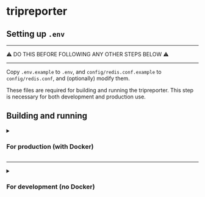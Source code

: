 # tripreporter

## Setting up `.env`

---
⚠️ DO THIS BEFORE FOLLOWING ANY OTHER STEPS BELOW ⚠️

---

Copy `.env.example` to `.env`, and `config/redis.conf.example` to `config/redis.conf`, and (optionally) modify them. 

These files are required for building and running the tripreporter.
This step is necessary for both development and production use.

## Building and running


<details><summary><h3>For production (with Docker)</h3></summary>

This is intended for production use.
This will run on `http://localhost:3000` by default.

```bash
# Normal usage, re-running the command should rebuild quickly by using caches.
docker compose up -d

# If you have issues / want to troubleshoot, use this command to force re-build (add -d to run in background)
docker-compose up --build --force-recreate --no-deps
```

</details>

---

<details><summary><h3>For development (no Docker)</h3></summary>

Before you can run the project outside of Docker, you need to have accessible PostgreSQL and Redis databases running.

1. Setup PostgreSQL

- Either install it via your package manager or follow the instructions on [their official website](https://www.postgresql.org/download/).

- Once installed, start the service. On most systems, this will be `sudo systemctl enable --now postgresql`.

- Now, follow the rest of their official documentation, starting [here](https://www.postgresql.org/docs/current/tutorial-createdb.html), in order to create a database that matches the PostgreSQL variables in `.env`.

- This initial setup is only required once.

2. Setup Redis

- Either install it via your package manager or follow the instructions on [their official website](https://redis.io/download/).

- Once installed, `cd` to the project directory, then run `redis-server --daemonize yes config/redis.conf`.

- Running `redis-server` is required once per boot, whenever you want to be running the project.<br>Optionally, if you would like to enable autostart, edit the `redis-tripreporter.service` file, and then run the following in the project directory:<br>
```bash
mkdir -p ~/.config/systemd/user/
cp config/redis-tripreporter.service ~/.config/systemd/user/
systemctl --user enable --now redis-tripreporter
```

3. Run `make` in the project directory.<br>This is required only once, to have caches of static files for `make dev-server`.

4. Run `make dev-ui` and `make dev-server` in two separate terminals. They should both be running simultaneously. Congratulations, you now have a working development environment, navigate to <http://localhost:3000>.<br>This allows for hot reloading the Vue frontend, just re-run `make dev-server` when making changes to the Go backend.<br><br>The advantage of such a setup means you can replace either the backend or frontend while one of them is running.<br>An example of a senario where this can be incredibly useful is when testing different versions of the code at a certain commit to find out when a bug was introduced, to assist with debugging.<br>Another useful scenario is if you want to make a clean `git clone` of the project and use either the backend / frontend from it, while running the "dirty" local counterpart to rule out places in the codebase where a bug could come from, or if you'd like to swap between two versions of the frontend to quickly compare the changes made to it.

</details>
